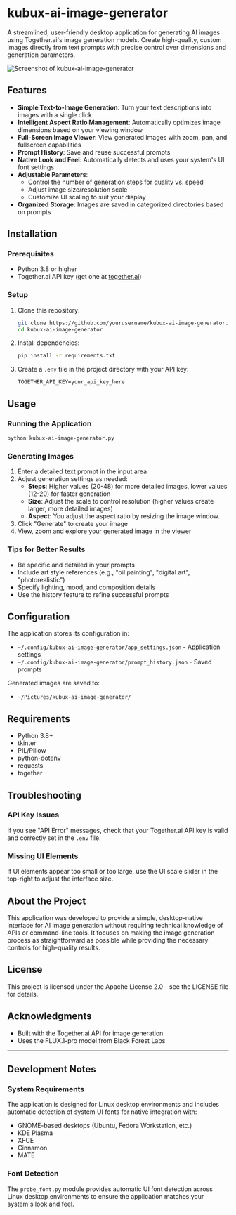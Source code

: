 # kubux-ai-image-generator

A streamlined, user-friendly desktop application for generating AI images using Together.ai's image generation models. Create high-quality, custom images directly from text prompts with precise control over dimensions and generation parameters.

![Screenshot of kubux-ai-image-generator](https://example.com/screenshot.png)

## Features

- **Simple Text-to-Image Generation**: Turn your text descriptions into images with a single click
- **Intelligent Aspect Ratio Management**: Automatically optimizes image dimensions based on your viewing window
- **Full-Screen Image Viewer**: View generated images with zoom, pan, and fullscreen capabilities
- **Prompt History**: Save and reuse successful prompts
- **Native Look and Feel**: Automatically detects and uses your system's UI font settings
- **Adjustable Parameters**:
  - Control the number of generation steps for quality vs. speed
  - Adjust image size/resolution scale
  - Customize UI scaling to suit your display
- **Organized Storage**: Images are saved in categorized directories based on prompts

## Installation

### Prerequisites

- Python 3.8 or higher
- Together.ai API key (get one at [together.ai](https://together.ai))

### Setup

1. Clone this repository:
   ```bash
   git clone https://github.com/yourusername/kubux-ai-image-generator.git
   cd kubux-ai-image-generator
   ```

2. Install dependencies:
   ```bash
   pip install -r requirements.txt
   ```

3. Create a `.env` file in the project directory with your API key:
   ```
   TOGETHER_API_KEY=your_api_key_here
   ```

## Usage

### Running the Application

```bash
python kubux-ai-image-generator.py
```

### Generating Images

1. Enter a detailed text prompt in the input area
2. Adjust generation settings as needed:
   - **Steps**: Higher values (20-48) for more detailed images, lower values (12-20) for faster generation
   - **Size**: Adjust the scale to control resolution (higher values create larger, more detailed images)
   - **Aspect**: You adjust the aspect ratio by resizing the image window.
3. Click "Generate" to create your image
4. View, zoom and explore your generated image in the viewer

### Tips for Better Results

- Be specific and detailed in your prompts
- Include art style references (e.g., "oil painting", "digital art", "photorealistic")
- Specify lighting, mood, and composition details
- Use the history feature to refine successful prompts

## Configuration

The application stores its configuration in:
- `~/.config/kubux-ai-image-generator/app_settings.json` - Application settings
- `~/.config/kubux-ai-image-generator/prompt_history.json` - Saved prompts

Generated images are saved to:
- `~/Pictures/kubux-ai-image-generator/`

## Requirements

- Python 3.8+
- tkinter
- PIL/Pillow
- python-dotenv
- requests
- together

## Troubleshooting

### API Key Issues
If you see "API Error" messages, check that your Together.ai API key is valid and correctly set in the `.env` file.

### Missing UI Elements
If UI elements appear too small or too large, use the UI scale slider in the top-right to adjust the interface size.

## About the Project

This application was developed to provide a simple, desktop-native interface for AI image generation without requiring technical knowledge of APIs or command-line tools. It focuses on making the image generation process as straightforward as possible while providing the necessary controls for high-quality results.

## License

This project is licensed under the Apache License 2.0 - see the LICENSE file for details.

## Acknowledgments

- Built with the Together.ai API for image generation
- Uses the FLUX.1-pro model from Black Forest Labs

---

## Development Notes

### System Requirements

The application is designed for Linux desktop environments and includes automatic detection of system UI fonts for native integration with:

- GNOME-based desktops (Ubuntu, Fedora Workstation, etc.)
- KDE Plasma
- XFCE
- Cinnamon
- MATE

### Font Detection

The `probe_font.py` module provides automatic UI font detection across Linux desktop environments to ensure the application matches your system's look and feel.

